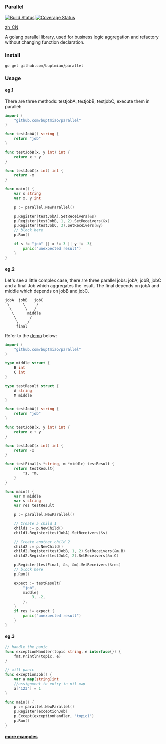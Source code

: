 ### Parallel

[![Build Status](https://travis-ci.org/buptmiao/parallel.svg?branch=master)](https://travis-ci.org/buptmiao/parallel)
[![Coverage Status](https://coveralls.io/repos/github/buptmiao/parallel/badge.svg?branch=master)](https://coveralls.io/github/buptmiao/parallel?branch=master)

[zh_CN](https://github.com/buptmiao/parallel/blob/master/README_CN.md)

A golang parallel library, used for business logic aggregation and refactory without changing function declaration.

### Install

```
go get github.com/buptmiao/parallel
```

### Usage

#### eg.1
There are three methods: testjobA, testjobB, testjobC, execute them in parallel:
```go
import (
	"github.com/buptmiao/parallel"
)

func testJobA() string {
	return "job"
}

func testJobB(x, y int) int {
	return x + y
}

func testJobC(x int) int {
	return -x
}

func main() {
	var s string
	var x, y int

	p := parallel.NewParallel()

	p.Register(testJobA).SetReceivers(&s)
	p.Register(testJobB, 1, 2).SetReceivers(&x)
	p.Register(testJobC, 3).SetReceivers(&y)
	// block here
	p.Run()

	if s != "job" || x != 3 || y != -3{
		panic("unexpected result")
	}
}
```
#### eg.2

Let's see a little complex case, there are three parallel jobs: jobA, jobB, jobC and a final Job which aggregates the result. The final depends on jobA and middle which depends on jobB and jobC.

```
jobA  jobB   jobC
 \      \     /
  \      \   /
   \      middle
    \      /
     \    /
     final
```

Refer to the [demo](https://github.com/buptmiao/parallel/tree/master/examples/demo1/demo.go) below:

```go
import (
	"github.com/buptmiao/parallel"
)

type middle struct {
	B int
	C int
}

type testResult struct {
	A string
	M middle
}

func testJobA() string {
	return "job"
}

func testJobB(x, y int) int {
	return x + y
}

func testJobC(x int) int {
	return -x
}

func testFinal(s *string, m *middle) testResult {
	return testResult{
		*s, *m,
	}
}

func main() {
	var m middle
	var s string
	var res testResult

	p := parallel.NewParallel()

	// Create a child 1
	child1 := p.NewChild()
	child1.Register(testJobA).SetReceivers(&s)

	// Create another child 2
	child2 := p.NewChild()
	child2.Register(testJobB, 1, 2).SetReceivers(&m.B)
	child2.Register(testJobC, 2).SetReceivers(&m.C)

	p.Register(testFinal, &s, &m).SetReceivers(&res)
	// block here
	p.Run()

	expect := testResult{
		"job",
		middle{
			3, -2,
		},
	}
	if res != expect {
		panic("unexpected result")
	}
}
```

#### eg.3
```go
// handle the panic
func exceptionHandler(topic string, e interface{}) {
	fmt.Println(topic, e)
}

// will panic
func exceptionJob() {
	var a map[string]int
	//assignment to entry in nil map
	a["123"] = 1
}

func main() {
	p := parallel.NewParallel()
	p.Register(exceptionJob)
	p.Except(exceptionHandler, "topic1")
	p.Run()
}
```
#### [more examples](https://github.com/buptmiao/parallel/tree/master/examples)